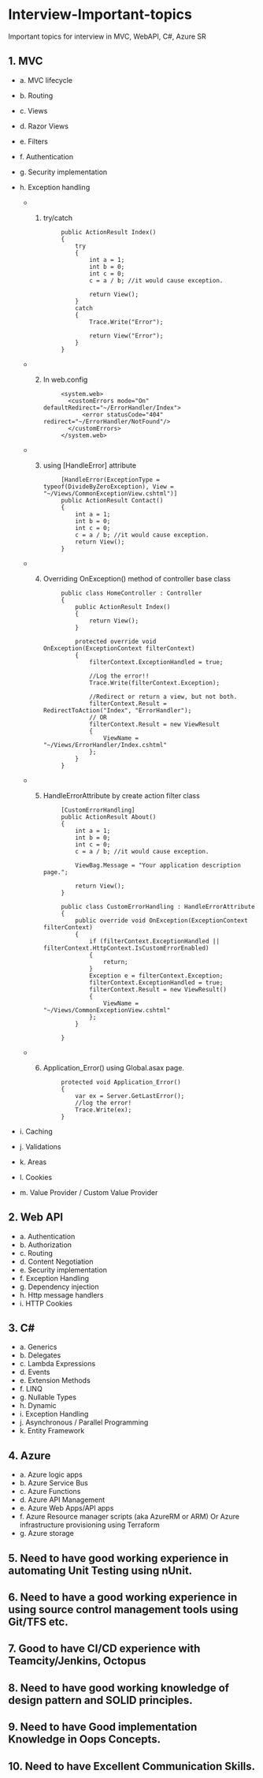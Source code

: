 # Interview-Important-topics
Important topics for interview in MVC, WebAPI, C#, Azure SR

## 1.       MVC

  - a.       MVC lifecycle
  - b.       Routing
  - c.       Views
  - d.       Razor Views
  - e.       Filters
  - f.       Authentication
  - g.       Security implementation
  - h.       Exception handling
             
    - 1. try/catch
             
                  public ActionResult Index()
                  {
                      try
                      {
                          int a = 1;
                          int b = 0;
                          int c = 0;
                          c = a / b; //it would cause exception. 

                          return View();
                      }
                      catch
                      {
                          Trace.Write("Error");

                          return View("Error");
                      }
                  }
                  
    - 2. In web.config
                  
                  <system.web>
                    <customErrors mode="On" defaultRedirect="~/ErrorHandler/Index">
                        <error statusCode="404" redirect="~/ErrorHandler/NotFound"/>
                    </customErrors>
                  </system.web>
                               
    - 3. using [HandleError] attribute
             
                  [HandleError(ExceptionType = typeof(DivideByZeroException), View = "~/Views/CommonExceptionView.cshtml")]
                  public ActionResult Contact()
                  {
                      int a = 1;
                      int b = 0;
                      int c = 0;
                      c = a / b; //it would cause exception.    
                      return View();
                  }
             
    - 4. Overriding OnException() method of controller base class
             
                  public class HomeController : Controller
                  {
                      public ActionResult Index()
                      {
                          return View();
                      }

                      protected override void OnException(ExceptionContext filterContext)
                      {
                          filterContext.ExceptionHandled = true;

                          //Log the error!!
                          Trace.Write(filterContext.Exception);

                          //Redirect or return a view, but not both.
                          filterContext.Result = RedirectToAction("Index", "ErrorHandler");
                          // OR 
                          filterContext.Result = new ViewResult
                          {
                              ViewName = "~/Views/ErrorHandler/Index.cshtml"
                          };
                      }
                  }
                  
    - 5. HandleErrorAttribute by create action filter class
                  
                  [CustomErrorHandling]
                  public ActionResult About()
                  {
                      int a = 1;
                      int b = 0;
                      int c = 0;
                      c = a / b; //it would cause exception.    

                      ViewBag.Message = "Your application description page.";

                      return View();
                  }
                  
                  public class CustomErrorHandling : HandleErrorAttribute
                  {
                      public override void OnException(ExceptionContext filterContext)
                      {
                          if (filterContext.ExceptionHandled || filterContext.HttpContext.IsCustomErrorEnabled)
                          {
                              return;
                          }
                          Exception e = filterContext.Exception;
                          filterContext.ExceptionHandled = true;
                          filterContext.Result = new ViewResult()
                          {
                              ViewName = "~/Views/CommonExceptionView.cshtml"
                          };
                      }

                  }

             
    - 6. Application_Error() using Global.asax page.
                  
                  protected void Application_Error()
                  {
                      var ex = Server.GetLastError();
                      //log the error!
                      Trace.Write(ex);
                  }
  
  - i.       Caching
  - j.       Validations
  - k.       Areas
  - l.       Cookies
  - m.       Value Provider / Custom Value Provider

## 2.       Web API

  - a.       Authentication
  - b.       Authorization
  - c.       Routing
  - d.       Content Negotiation
  - e.       Security implementation
  - f.       Exception Handling
  - g.       Dependency injection
  - h.       Http message handlers
  - i.       HTTP Cookies

## 3.       C#

  - a.       Generics
  - b.       Delegates
  - c.       Lambda Expressions
  - d.       Events
  - e.       Extension Methods
  - f.       LINQ
  - g.       Nullable Types
  - h.       Dynamic
  - i.       Exception Handling
  - j.       Asynchronous / Parallel Programming
  - k.       Entity Framework

## 4.       Azure

  - a.       Azure logic apps
  - b.       Azure Service Bus
  - c.       Azure Functions
  - d.       Azure API Management
  - e.       Azure Web Apps/API apps
  - f.       Azure Resource manager scripts (aka AzureRM or ARM) Or Azure infrastructure provisioning using Terraform
  - g.       Azure storage

## 5.       Need to have good working experience in automating Unit Testing using nUnit.
## 6.       Need to have a good working experience in using source control management tools using Git/TFS etc.
## 7.       Good to have CI/CD experience with Teamcity/Jenkins, Octopus
## 8.       Need to have good working knowledge of design pattern and SOLID principles.
## 9.       Need to have Good implementation Knowledge in Oops Concepts.
## 10.      Need to have Excellent Communication Skills.
